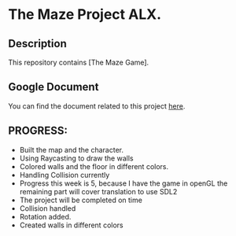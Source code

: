 # The Maze Project ALX.

## Description
This repository contains [The Maze Game].

## Google Document
You can find the document related to this project [here](https://docs.google.com/document/d/11erUxGo0rf0JpeSCzJlSzCUshdY68cevolRpJ06l74s/edit?usp=sharing).


## PROGRESS:
* Built the map and the character.
* Using Raycasting to draw the walls
* Colored walls and the floor in different colors.
* Handling Collision currently
* Progress this week is 5, because I have the game in openGL the remaining part will cover translation to use SDL2
* The project will be completed on time
* Collision handled
* Rotation added. 
* Created walls in different colors
